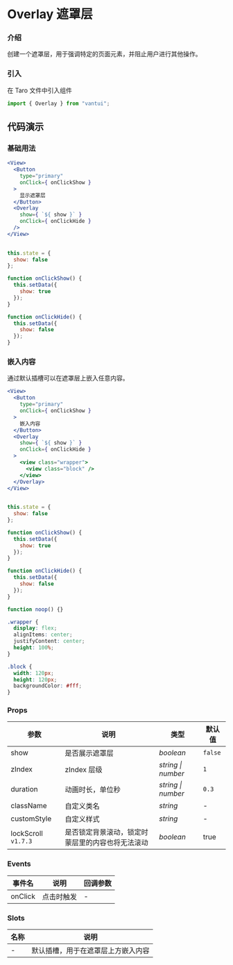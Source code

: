 # Overlay 遮罩层

### 介绍

创建一个遮罩层，用于强调特定的页面元素，并阻止用户进行其他操作。

### 引入

在 Taro 文件中引入组件

```js
import { Overlay } from "vantui"; 
```

## 代码演示

### 基础用法

```jsx
<View>
  <Button
    type="primary"
    onClick={ onClickShow }
  >
    显示遮罩层
  </Button>
  <Overlay
    show={ `${ show }` }
    onClick={ onClickHide }
  />
</View>
 
```

```js
this.state = {
  show: false
};

function onClickShow() {
  this.setData({
    show: true
  });
}

function onClickHide() {
  this.setData({
    show: false
  });
} 
```

### 嵌入内容

通过默认插槽可以在遮罩层上嵌入任意内容。

```jsx
<View>
  <Button
    type="primary"
    onClick={ onClickShow }
  >
    嵌入内容
  </Button>
  <Overlay
    show={ `${ show }` }
    onClick={ onClickHide }
  >
    <view class="wrapper">
      <view class="block" />
    </view>
  </Overlay>
</View>
 
```

```js
this.state = {
  show: false
};

function onClickShow() {
  this.setData({
    show: true
  });
}

function onClickHide() {
  this.setData({
    show: false
  });
}

function noop() {} 
```

```css
.wrapper {
  display: flex;
  alignItems: center;
  justifyContent: center;
  height: 100%;
}

.block {
  width: 120px;
  height: 120px;
  backgroundColor: #fff;
}
```

### Props

| 参数 | 说明 | 类型 | 默认值 |
| --- | --- | --- | --- |
| show | 是否展示遮罩层 | _boolean_ | `false` |
| zIndex | zIndex 层级 | _string \| number_ | `1` |
| duration | 动画时长，单位秒 | _string \| number_ | `0.3` |
| className | 自定义类名 | _string_ | - |
| customStyle | 自定义样式 | _string_ | - |
| lockScroll `v1.7.3` | 是否锁定背景滚动，锁定时蒙层里的内容也将无法滚动 | _boolean_ | true |

### Events

| 事件名     | 说明       | 回调参数 |
| ---------- | ---------- | -------- |
| onClick | 点击时触发 | -        |

### Slots

| 名称 | 说明                               |
| ---- | ---------------------------------- |
| -    | 默认插槽，用于在遮罩层上方嵌入内容 |
